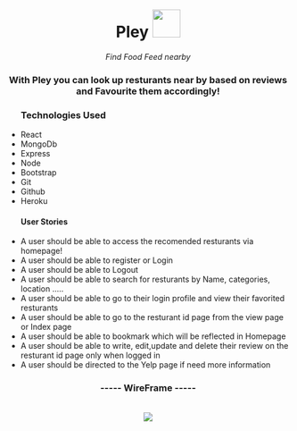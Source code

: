 <div align="center">
   <h1> Pley <span> <img  width="50px" src="https://user-images.githubusercontent.com/57377203/191138234-0c4f38db-45e0-4a8f-b249-429718ddfa9c.png"/> </span></h1> <i>Find Food Feed nearby
 </i> 
  
  <h3>   With Pley you can look up resturants near by based on reviews and Favourite them accordingly! </h3>
  
  <ul align="left"> 
    <h3>Technologies Used </h3>
    <li>React </li>
     <li>MongoDb </li>
     <li>Express </li>
     <li>Node </li>
     <li> Bootstrap</li>
     <li> Git</li>
     <li> Github</li>
     <li> Heroku</li>
  </ul>
  
  
  <ul align="left">
  <h4> User Stories </h4>
    <li>A user should be able to access the recomended resturants via homepage! </li>
      <li> A user should be able to register or Login </li>
      <li> A user should be able to Logout</li>
      <li>A user should be able to search for resturants by Name, categories, location ..... </li>
      <li> A user should be able to go to their login profile and view their favorited resturants </li>
      <li> A user should be able to go to the resturant id page from the view page or Index page </li>
      <li>A user should be able to bookmark which will be reflected in Homepage </li>
         <li>A user should be able to write, edit,update and delete their review on the resturant id page only when logged in </li>
    <li> A user should be directed to the Yelp page if need more information </li>
     </ul>
    
    
  
<h3> ----- WireFrame ----- </h3> <br>
<img  align="center" src="https://user-images.githubusercontent.com/57377203/191134407-0b937448-4de8-4585-90cd-55c63d66948c.png">

  </div>
